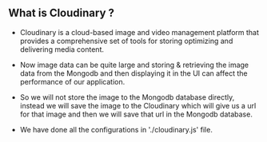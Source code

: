 
## What is Cloudinary ?

* Cloudinary is a cloud-based image and video management platform that provides a comprehensive set of tools for storing optimizing and delivering media content.

* Now image data can be quite large and storing & retrieving the image data from the Mongodb and then displaying it in the UI can affect the performance of our application.

* So we will not store the image to the Mongodb database directly, instead we will save the image to the Cloudinary which will give us a url for that image and then we will save that url in the Mongodb database.

* We have done all the configurations in './cloudinary.js' file.